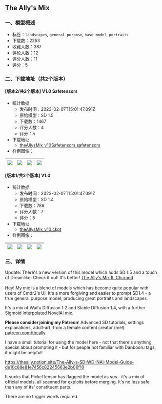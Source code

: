 ## The Ally's Mix
### 一、模型概述

- 标签：`landscapes`, `general purpose`, `base model`, `portraits`
- 下载数：2253
- 收藏人数：387
- 评论人数：12
- 评分人数：11
- 评分：5

### 二、下载地址（共2个版本）

#### [版本2/共2个版本] V1.0 Safetensors

- 统计数据
  - 发布时间：2023-02-07T15:01:47.091Z
  - 原始模型：SD 1.5
  - 下载数：1467
  - 评分人数：4
  - 评分：5
- 下载地址
  - [theAllysMix_v10Safetensors.safetensors](https://civitai.com/api/download/models/1259)
- 样例图像：

| <img src="https://image.civitai.com/xG1nkqKTMzGDvpLrqFT7WA/519062f7-7a47-47d2-fe59-36deef01fc00/width=450/10376.jpeg" /> | <img src="https://image.civitai.com/xG1nkqKTMzGDvpLrqFT7WA/cfc34607-56c1-440c-59f0-91f7bc663a00/width=450/10374.jpeg" /> | <img src="https://image.civitai.com/xG1nkqKTMzGDvpLrqFT7WA/d170bdf1-15c2-47c2-02c2-df9a44eae500/width=450/11522.jpeg" /> | <img src="https://image.civitai.com/xG1nkqKTMzGDvpLrqFT7WA/6ba136d2-5c18-4ae9-6799-707423c24100/width=450/11520.jpeg" /> |
| ---- | ---- | ---- | ---- |

#### [版本1/共2个版本] V1.0

- 统计数据
  - 发布时间：2023-02-07T15:01:47.091Z
  - 原始模型：SD 1.4
  - 下载数：786
  - 评分人数：7
  - 评分：5
- 下载地址
  - [theAllysMix_v10.ckpt](https://civitai.com/api/download/models/1251)
- 样例图像：

| <img src="https://image.civitai.com/xG1nkqKTMzGDvpLrqFT7WA/7e87c18a-ff3d-4366-cce9-9e464abf2f00/width=450/10290.jpeg" /> | <img src="https://image.civitai.com/xG1nkqKTMzGDvpLrqFT7WA/6c9b6402-c16d-4037-0840-e61e4055bc00/width=450/10292.jpeg" /> | <img src="https://image.civitai.com/xG1nkqKTMzGDvpLrqFT7WA/896e7221-ed82-4e96-8977-d062d3d7d300/width=450/10429.jpeg" /> | <img src="https://image.civitai.com/xG1nkqKTMzGDvpLrqFT7WA/5de0f20b-0091-4c6e-47c9-98eb4e7f7b00/width=450/11518.jpeg" /> |
| ---- | ---- | ---- | ---- |


### 三、详情
<p>Update: There's a new version of this model which adds SD 1.5 and a touch of Dreamlike. Check it out! It's better! <a rel="ugc" href="https://civitai.com/models/3848/theallys-mix-ii-churned">The Ally's Mix II: Churned</a><br /><br />Hey! My mix is a blend of models which has become quite popular with users of Cmdr2's UI. It's a more forgiving and easier to prompt SD1.4 - a true general purpose model, producing great portraits and landscapes.</p><p></p><p>It's a mix of Waifu Diffusion 1.2 and Stable Diffusion 1.4, with a further Sigmoid Interpolated NovelAI mix.</p><p></p><p><strong>Please consider joining my Patreon</strong>! Advanced SD tutorials, settings explanations, adult-art, from a female content creator (me!) <a target="_blank" rel="ugc" href="http://patreon.com/theally">patreon.com/theally</a></p><p></p><p>I have a small tutorial for using the model here - not that there's anything special about prompting it - but for people not familiar with Danbooru tags, it might be helpful!</p><p></p><p><a target="_blank" rel="ugc" href="https://theally.notion.site/The-Ally-s-SD-WD-NAI-Model-Guide-de10c88e81e7456c82245663e2b06f10">https://theally.notion.site/The-Ally-s-SD-WD-NAI-Model-Guide-de10c88e81e7456c82245663e2b06f10</a></p><p></p><p>It sucks that PickelTensor has flagged the model as sus - it's a mix of official models, all scanned for exploits before merging. It's no less safe than any of its' constituent parts.</p><p></p><p>There are no trigger words required.</p>